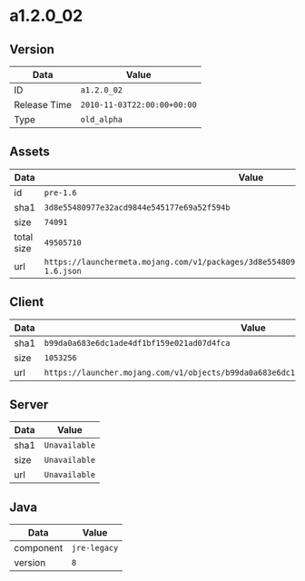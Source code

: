 # a1.2.0_02

## Version

|**Data**        | **Value**                 |
|----------------|-------------------------|
| ID   | ```a1.2.0_02```   |
| Release Time   | ```2010-11-03T22:00:00+00:00```   |
| Type   | ```old_alpha```   |

## Assets

|**Data**        | **Value**                 |
|----------------|-------------------------|
| id   | ```pre-1.6```   |
| sha1   | ```3d8e55480977e32acd9844e545177e69a52f594b```   |
| size   | ```74091```   |
| total size  | ```49505710```  |
| url       | ```https://launchermeta.mojang.com/v1/packages/3d8e55480977e32acd9844e545177e69a52f594b/pre-1.6.json``` |

## Client

|**Data**        | **Value**                 |
|----------------|-------------------------|
| sha1   | ```b99da0a683e6dc1ade4df1bf159e021ad07d4fca```   |
| size   | ```1053256```   |
| url       | ```https://launcher.mojang.com/v1/objects/b99da0a683e6dc1ade4df1bf159e021ad07d4fca/client.jar``` |

## Server

|**Data**        | **Value**                 |
|----------------|-------------------------|
| sha1   | ```Unavailable```   |
| size   | ```Unavailable```   |
| url       | ```Unavailable``` |

## Java

|**Data**        | **Value**                 |
|----------------|-------------------------|
| component   | ```jre-legacy```   |
| version   | ```8```   |